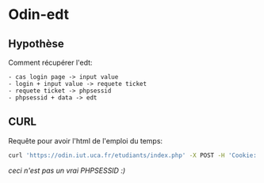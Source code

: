 # Odin-edt

## Hypothèse

Comment récupérer l'edt:

    - cas login page -> input value
    - login + input value -> requete ticket
    - requete ticket -> phpsessid
    - phpsessid + data -> edt

## CURL

Requête pour avoir l'html de l'emploi du temps:
```sh
curl 'https://odin.iut.uca.fr/etudiants/index.php' -X POST -H 'Cookie: PHPSESSID=eaef138d679oi7ea3d84ec96121413471b93ee15e6b599b596e2daf6a7030065' --data-raw 'bind=doing&edt=lazy'
```
_ceci n'est pas un vrai PHPSESSID :)_
